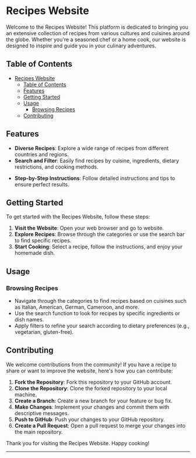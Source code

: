 # Recipes Website

Welcome to the Recipes Website! This platform is dedicated to bringing you an extensive collection of recipes from various cultures and cuisines around the globe. Whether you're a seasoned chef or a home cook, our website is designed to inspire and guide you in your culinary adventures.

## Table of Contents

- [Recipes Website](#recipes-website)
  - [Table of Contents](#table-of-contents)
  - [Features](#features)
  - [Getting Started](#getting-started)
  - [Usage](#usage)
    - [Browsing Recipes](#browsing-recipes)
  - [Contributing](#contributing)

## Features

- **Diverse Recipes**: Explore a wide range of recipes from different countries and regions.
- **Search and Filter**: Easily find recipes by cuisine, ingredients, dietary restrictions, and cooking methods.
<!-- - **User Reviews and Ratings**: Read reviews and see ratings from other users to choose the best recipes. -->
- **Step-by-Step Instructions**: Follow detailed instructions and tips to ensure perfect results.

## Getting Started

To get started with the Recipes Website, follow these steps:

1. **Visit the Website**: Open your web browser and go to website.
2. **Explore Recipes**: Browse through the categories or use the search bar to find specific recipes.
3. **Start Cooking**: Select a recipe, follow the instructions, and enjoy your homemade dish.

## Usage

### Browsing Recipes

- Navigate through the categories to find recipes based on cuisines such as Italian, American, German, Cameroon, and more.
- Use the search function to look for recipes by specific ingredients or dish names.
- Apply filters to refine your search according to dietary preferences (e.g., vegetarian, gluten-free).

## Contributing

We welcome contributions from the community! If you have a recipe to share or want to improve the website, here's how you can contribute:

1. **Fork the Repository**: Fork this repository to your GitHub account.
2. **Clone the Repository**: Clone the forked repository to your local machine.
3. **Create a Branch**: Create a new branch for your feature or bug fix.
4. **Make Changes**: Implement your changes and commit them with descriptive messages.
5. **Push to GitHub**: Push your changes to your GitHub repository.
6. **Create a Pull Request**: Open a pull request to merge your changes into the main repository.

Thank you for visiting the Recipes Website. Happy cooking!

---